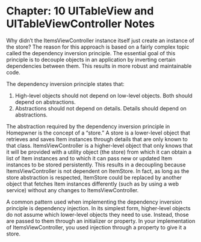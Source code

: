 #  Chapter: 10 UITableView and UITableViewController Notes


Why didn’t the ItemsViewController instance itself just create an instance of the store? The reason for this approach is
based on a fairly complex topic called the dependency inversion principle. The essential goal of this principle is to decouple objects in an application by inverting certain dependencies between them. This results in more robust and maintainable code.

The dependency inversion principle states that:
1. High-level objects should not depend on low-level objects. Both should depend on abstractions. 
2. Abstractions should not depend on details. Details should depend on abstractions.

The abstraction required by the dependency inversion principle in Homepwner is the concept of a “store.” A store is a lower-level object that retrieves and saves Item instances through details that are only known to that class. ItemsViewController is a higher-level object that only knows that it will be provided with a utility object (the store) from which it can obtain a list of Item instances and to which it can pass new or updated Item instances to be stored persistently. This results in a decoupling because ItemsViewController is not dependent on ItemStore. In fact, as long as the store abstraction is respected, ItemStore could be replaced by another object that fetches Item instances differently (such as by using a web service) without any changes to ItemsViewController.

A common pattern used when implementing the dependency inversion principle is dependency injection. In its simplest form, higher-level objects do not assume which lower-level objects they need to use. Instead, those are passed to them through an initializer or property. In your implementation of ItemsViewController, you used injection through a property to give it a store.


